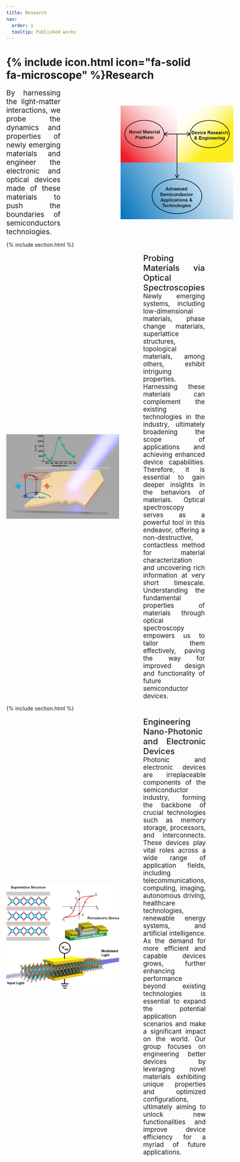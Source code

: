 ```yaml
---
title: Research
nav:
  order: 1
  tooltip: Published works
---
```


# {% include icon.html icon="fa-solid fa-microscope" %}Research

  <div style="display: flex; align-items: center;">
  <div style="flex: 1; text-align: justify; font-size: 19px;">
    <!-- Your paragraph of text aligned to the left -->
    By harnessing the light-matter interactions, we probe the dynamics and properties of newly emerging materials and engineer the electronic and optical devices made of these materials to push the boundaries of semiconductors technologies.
  </div>
  <div style="flex: 0; margin-left: 10rem;">
    <!-- Image aligned to the right -->
    <img src="/images/research/Research.png" alt="Description of Image" style="max-width: 300px; float: right;">
  </div>
</div>

{% include section.html %}
<div style="display: flex; align-items: center;">
  <div style="flex: 0; margin-right: 4rem;">
    <!-- Images of optical spectroscopy of novel materials -->
     <img src="/images/research/Project1.png" alt="Description of Image" style="max-width: 300px; float: left;">
  </div>
  <div style="flex: 1; text-align: justify; font-size: 17px;">
    <!-- Research Description -->
    <a style="text-decoration: none; color: inherit; font-size: 22px; font-weight: 460;">Probing Materials via Optical Spectroscopies</a><br>
    Newly emerging systems, including low-dimensional materials, phase change materials, superlattice structures, topological materials, among others, exhibit intriguing properties. Harnessing these materials can complement the existing technologies in the industry, ultimately broadening the scope of applications  and achieving enhanced device capabilities. Therefore, it is essential to gain deeper insights in the behaviors of materials. Optical spectroscopy serves as a powerful tool in this endeavor, offering a non-destructive, contactless method for material characterization and uncovering rich information at very short timescale. Understanding the fundamental properties of materials through optical spectroscopy empowers us to tailor them effectively, paving the way for improved design and functionality of future semiconductor devices.
 </div>
</div>


{% include section.html %}

<div style="display: flex; align-items: center;">
  <div style="flex: 0; margin-right: 4rem;">
    <!-- Images of different devices -->
     <img src="/images/research/Project2.png" alt="Description of Image" style="max-width: 300px; float: left;">
  </div>
  <div style="flex: 1; text-align: justify; font-size: 17px;">
    <!-- Research Description -->
    <a style="text-decoration: none; color: inherit; font-size: 22px; font-weight: 460;">Engineering Nano-Photonic and Electronic Devices</a><br>
    Photonic and electronic devices are irreplaceable components of the semiconductor industry, forming the backbone of crucial technologies such as memory storage, processors, and interconnects. These devices play vital roles across a wide range of application fields, including telecommunications, computing, imaging, autonomous driving, healthcare technologies, renewable energy systems, and artificial intelligence. As the demand for more efficient and capable devices grows, further enhancing performance beyond existing technologies is essential to expand the potential application scenarios and make a significant impact on the world. Our group focuses on engineering better devices by leveraging novel materials exhibiting unique properties and optimized configurations, ultimately aiming to unlock new functionalities and improve device efficiency for a myriad of future applications.
   </div>
</div>
